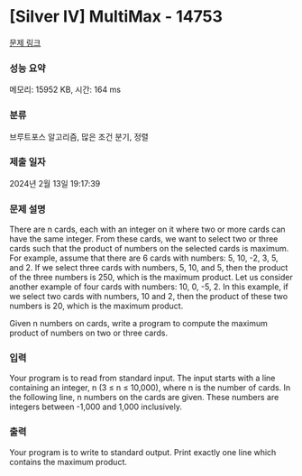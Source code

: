 # [Silver IV] MultiMax - 14753 

[문제 링크](https://www.acmicpc.net/problem/14753) 

### 성능 요약

메모리: 15952 KB, 시간: 164 ms

### 분류

브루트포스 알고리즘, 많은 조건 분기, 정렬

### 제출 일자

2024년 2월 13일 19:17:39

### 문제 설명

<p>There are n cards, each with an integer on it where two or more cards can have the same integer. From these cards, we want to select two or three cards such that the product of numbers on the selected cards is maximum. For example, assume that there are 6 cards with numbers: 5, 10, -2, 3, 5, and 2. If we select three cards with numbers, 5, 10, and 5, then the product of the three numbers is 250, which is the maximum product. Let us consider another example of four cards with numbers: 10, 0, -5, 2. In this example, if we select two cards with numbers, 10 and 2, then the product of these two numbers is 20, which is the maximum product.</p>

<p>Given n numbers on cards, write a program to compute the maximum product of numbers on two or three cards.</p>

### 입력 

 <p>Your program is to read from standard input. The input starts with a line containing an integer, n (3 ≤ n ≤ 10,000), where n is the number of cards. In the following line, n numbers on the cards are given. These numbers are integers between -1,000 and 1,000 inclusively.</p>

### 출력 

 <p>Your program is to write to standard output. Print exactly one line which contains the maximum product.</p>

